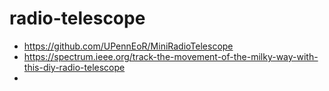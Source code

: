# radio-telescope

- https://github.com/UPennEoR/MiniRadioTelescope
- https://spectrum.ieee.org/track-the-movement-of-the-milky-way-with-this-diy-radio-telescope
-  
